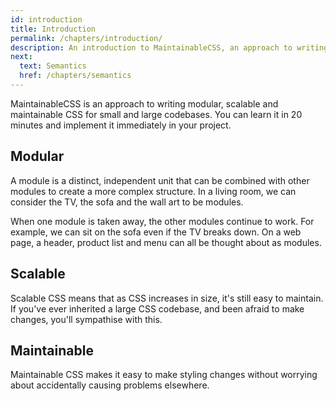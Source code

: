 ```yaml
---
id: introduction
title: Introduction
permalink: /chapters/introduction/
description: An introduction to MaintainableCSS, an approach to writing modular, scalable and of course maintainable CSS.
next:
  text: Semantics
  href: /chapters/semantics
---
```


MaintainableCSS is an approach to writing modular, scalable and maintainable CSS for small and large codebases. You can learn it in 20 minutes and implement it immediately in your project.

## Modular

A module is a distinct, independent unit that can be combined with other modules to create a more complex structure. In a living room, we can consider the TV, the sofa and the wall art to be modules.

When one module is taken away, the other modules continue to work. For example, we can sit on the sofa even if the TV breaks down. On a web page, a header, product list and menu can all be thought about as modules.

## Scalable

Scalable CSS means that as CSS increases in size, it's still easy to maintain. If you've ever inherited a large CSS codebase, and been afraid to make changes, you'll sympathise with this.

## Maintainable

Maintainable CSS makes it easy to make styling changes without worrying about accidentally causing problems elsewhere.